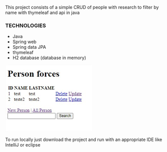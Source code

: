 
This project consists of a simple CRUD of people with research to filter by name with thymeleaf and api in java

### TECHNOLOGIES
- Java
- Spring web
- Spring data JPA
- thymeleaf
- H2 database (database in memory)

![Foo](https://raw.githubusercontent.com/matheusosp/Spring-web-mvc/main/Person%20-%20Google%20Chrome.jpg)

To run locally just download the project and run with an appropriate IDE like IntelliJ or eclipse

